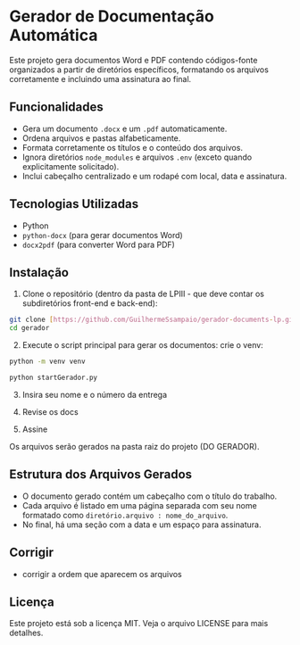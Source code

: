 # Gerador de Documentação Automática

Este projeto gera documentos Word e PDF contendo códigos-fonte organizados a partir de diretórios específicos, formatando os arquivos corretamente e incluindo uma assinatura ao final.

## Funcionalidades

- Gera um documento `.docx` e um `.pdf` automaticamente.
- Ordena arquivos e pastas alfabeticamente.
- Formata corretamente os títulos e o conteúdo dos arquivos.
- Ignora diretórios `node_modules` e arquivos `.env` (exceto quando explicitamente solicitado).
- Inclui cabeçalho centralizado e um rodapé com local, data e assinatura.

## Tecnologias Utilizadas

- Python
- `python-docx` (para gerar documentos Word)
- `docx2pdf` (para converter Word para PDF)

## Instalação

1. Clone o repositório (dentro da pasta de LPIII - que deve contar os subdiretórios front-end e back-end):

```sh
git clone [https://github.com/GuilhermeSsampaio/gerador-documents-lp.git](https://github.com/GuilhermeSsampaio/gerador)
cd gerador
```

2. Execute o script principal para gerar os documentos:
crie o venv:
```sh
python -m venv venv

```
```sh
python startGerador.py
```

3. Insira seu nome e o número da entrega

4. Revise os docs

5. Assine

Os arquivos serão gerados na pasta raiz do projeto (DO GERADOR).

## Estrutura dos Arquivos Gerados

- O documento gerado contém um cabeçalho com o título do trabalho.
- Cada arquivo é listado em uma página separada com seu nome formatado como `diretório.arquivo : nome_do_arquivo`.
- No final, há uma seção com a data e um espaço para assinatura.

## Corrigir

- corrigir a ordem que aparecem os arquivos

## Licença

Este projeto está sob a licença MIT. Veja o arquivo LICENSE para mais detalhes.
